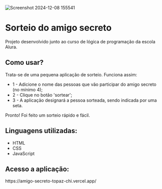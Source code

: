 ![Screenshot 2024-12-08 155541](https://github.com/user-attachments/assets/e27d622d-3bc7-4cc5-a31e-b7594d1cc052)
<h1>Sorteio do amigo secreto</h1>
<p>Projeto desenvolvido junto ao curso de lógica de programação da escola Alura.</p>
<h2>Como usar?</h2>
<p>Trata-se de uma pequena aplicação de sorteio. Funciona assim:</p>
<ul>
  <li>1 - Adicione o nome das pessoas que vão participar do amigo secreto (no mínimo 4);</li>
  <li>2 - Clique no botão 'sortear';</li>
  <li>3 - A aplicação designará a pessoa sorteada, sendo indicada por uma seta.</li>
</ul>
<p>Pronto! Foi feito um sorteio rápido e fácil.</p>
<h2>Linguagens utilizadas:</h2>
<ul>
  <li>HTML</li>
  <li>CSS</li>
  <li>JavaScript</li>
</ul>
<h2>Acesso a aplicação:</h2>
https://amigo-secreto-topaz-chi.vercel.app/
